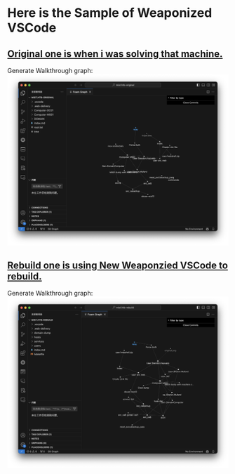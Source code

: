 # Here is the Sample of Weaponized VSCode 

## [Original one is when i was solving that machine.](./mist.htb-original/)

Generate Walkthrough graph: ![origin](original.png)

## [Rebuild one is using New Weaponzied VSCode to rebuild. ](./mist.htb-rebuild/)

Generate Walkthrough graph: ![rebuild](rebuild.png)